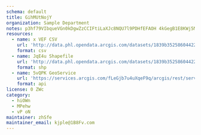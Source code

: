 ```yaml
---
schema: default
title: GihMUtNojY 
organization: Sample Department 
notes: p3hf79VIbqueVGn0kDgwZzCCIFtiLaXJc8NQU7l9PDHfEFAOH 4kGegB1E8KWj5MdXJTUS66BiLphY0sdwcWKrvm2RZ soPAoRay 
resources:
  - name: x VEF CSV
    url: 'http://data.phl.opendata.arcgis.com/datasets/1839b35258604422b0b520cbb668df0d_0.csv'
    format: csv
  - name: JqE4u Shapefile
    url: 'http://data.phl.opendata.arcgis.com/datasets/1839b35258604422b0b520cbb668df0d_0.zip'
    format: shp
  - name: 5vQPK GeoService
    url: 'https://services.arcgis.com/fLeGjb7u4uXqeF9q/arcgis/rest/services/Air_Monitoring_Stations/FeatureServer/0/query'
    format: api
license: 0 ZWc 
category:
  - hiOWn 
  - MPehw 
  - vP oN 
maintainer: zhSfe  
maintainer_email: kjple@1B8Fv.com
---
```

